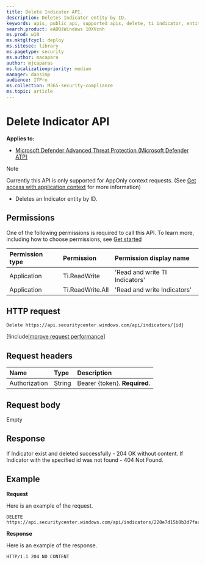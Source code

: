 ```yaml
---
title: Delete Indicator API.
description: Deletes Indicator entity by ID.
keywords: apis, public api, supported apis, delete, ti indicator, entity, id
search.product: eADQiWindows 10XVcnh
ms.prod: w10
ms.mktglfcycl: deploy
ms.sitesec: library
ms.pagetype: security
ms.author: macapara
author: mjcaparas
ms.localizationpriority: medium
manager: dansimp
audience: ITPro
ms.collection: M365-security-compliance 
ms.topic: article
---
```


# Delete Indicator API

**Applies to:**  
- [Microsoft Defender Advanced Threat Protection (Microsoft Defender ATP)](https://go.microsoft.com/fwlink/p/?linkid=2069559)


>[!Note]
> Currently this API is only supported for AppOnly context requests. (See [Get access with application context](exposed-apis-create-app-webapp.md) for more information)


- Deletes an Indicator entity by ID.

## Permissions
One of the following permissions is required to call this API. To learn more, including how to choose permissions, see [Get started](apis-intro.md)

Permission type |	Permission	|	Permission display name
:---|:---|:---
Application |	Ti.ReadWrite |	'Read and write TI Indicators'
Application |	Ti.ReadWrite.All |	'Read and write Indicators'


## HTTP request
```
Delete https://api.securitycenter.windows.com/api/indicators/{id}
```

[!include[Improve request performance](improverequestperformance-new.md)]


## Request headers

Name | Type | Description
:---|:---|:---
Authorization | String | Bearer {token}. **Required**.


## Request body
Empty

## Response
If Indicator exist and deleted successfully - 204 OK without content.
If Indicator with the specified id was not found - 404 Not Found.

## Example

**Request**

Here is an example of the request.

```
DELETE https://api.securitycenter.windows.com/api/indicators/220e7d15b0b3d7fac48f2bd61114db1022197f7f
```

**Response**

Here is an example of the response.


```
HTTP/1.1 204 NO CONTENT

```
